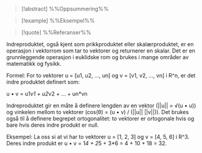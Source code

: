 
> [!abstract] %%Oppsummering%%
> 

> [!example] %%Eksempel%%
> 

> [!quote] %%Referanser%%
>

Indreproduktet, også kjent som prikkproduktet eller skalærproduktet, er en operasjon i vektorrom som tar to vektorer og returnerer en skalar. Det er en grunnleggende operasjon i euklidske rom og brukes i mange områder av matematikk og fysikk.

Formel: For to vektorer u = [u1, u2, ..., un] og v = [v1, v2, ..., vn] i R^n, er det indre produktet definert som:

u • v = u1*v1 + u2*v2 + ... + un*vn

Indreproduktet gir en måte å definere lengden av en vektor (||u|| = √(u • u)) og vinkelen mellom to vektorer (cos(θ) = (u • v) / (||u|| ||v||)). Det brukes også til å definere begrepet ortogonalitet: to vektorer er ortogonale hvis og bare hvis deres indre produkt er null.

Eksempel: La oss si at vi har to vektorer u = [1, 2, 3] og v = [4, 5, 6] i R^3. Deres indre produkt er u • v = 1*4 + 2*5 + 3*6 = 4 + 10 + 18 = 32.
